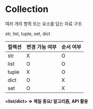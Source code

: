 # Collection

여러 개의 항목 또는 요소를 담는 자료 구조

str, list, tuple, set, dict

| 컬렉션 | 변경 가능 여부 | 순서 여부 |
| --- | --- | --- |
| str | X | O |
| list | O | O |
| tuple | X | O |
| dict | O | X |
| set | O | X |

**<list/dict> ⇒ 제일 중요/ 알고리즘, API 활용**

